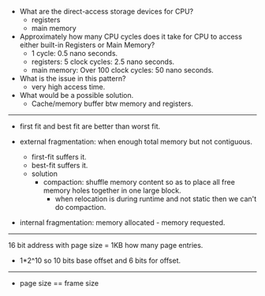 - What are the direct-access storage devices for CPU?
    - registers
    - main memory
- Approximately how many CPU cycles does it take for CPU to access either built-in Registers or Main Memory?
    - 1 cycle: 0.5 nano seconds.
    - registers: 5 clock cycles: 2.5 nano seconds.
    - main memory: Over 100 clock cycles: 50 nano seconds.
- What is the issue in this pattern?
    - very high access time.
- What would be a possible solution.
    - Cache/memory buffer btw memory and registers.

---
- first fit and best fit are better than worst fit.
- external fragmentation: when enough total memory but not contiguous.
    - first-fit suffers it.
    - best-fit suffers it.
    - solution
        - compaction: shuffle memory content so as to place all free memory holes together in one large block.
            - when relocation is during runtime and not static then we can't do compaction.

- internal fragmentation: memory allocated - memory requested.

---
16 bit address with page size = 1KB how many page entries.
- 1*2^10 so 10 bits base offset and 6 bits for offset. 

---
- page size == frame size